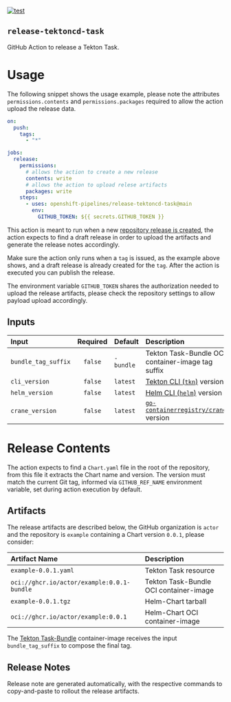[![test][testWorkflowBadge]][testWorkflow]

`release-tektoncd-task`
-----------------------

GitHub Action to release a Tekton Task.

# Usage

The following snippet shows the usage example, please note the attributes `permissions.contents` and `permissions.packages` required to allow the action upload the release data.


```yaml
on:
  push:
    tags:
      - "*"

jobs:
  release:
    permissions:
      # allows the action to create a new release
      contents: write
      # allows the action to upload relese artifacts
      packages: write
    steps:
      - uses: openshift-pipelines/release-tektoncd-task@main
        env:
          GITHUB_TOKEN: ${{ secrets.GITHUB_TOKEN }}
```

This action is meant to run when a new [repository release is created][githubReleaseDocs], the action expects to find a draft release in order to upload the artifacts and generate the release notes accordingly.

Make sure the action only runs when a `tag` is issued, as the example above shows, and a draft release is already created for the `tag`. After the action is executed you can publish the release.

The environment variable `GITHUB_TOKEN` shares the authorization needed to upload the release artifacts, please check the repository settings to allow payload upload accordingly.

## Inputs

| Input               | Required | Default   | Description                                       |
| :------------------ | :------: | :-------- | :------------------------------------------------ |
| `bundle_tag_suffix` | `false`  | `-bundle` | Tekton Task-Bundle OCI container-image tag suffix |
| `cli_version`       | `false`  | `latest`  | [Tekton CLI (`tkn`)][tektonCLI] version           |
| `helm_version`      | `false`  | `latest`  | [Helm CLI (`helm`)][helm] version                 |
| `crane_version`     | `false`  | `latest`  | [`go-containerregistry/crane`][crane] version     |

# Release Contents

The action expects to find a `Chart.yaml` file in the root of the repository, from this file it extracts the Chart name and version. The version must match the current Git tag, informed via `GITHUB_REF_NAME` environment variable, set during action execution by default.

## Artifacts

The release artifacts are described below, the GitHub organization is `actor` and the repository is `example` containing a Chart version `0.0.1`, please consider:

| Artifact Name                              | Description                            |
| :----------------------------------------- | :------------------------------------- |
| `example-0.0.1.yaml`                       | Tekton Task resource                   |
| `oci://ghcr.io/actor/example:0.0.1-bundle` | Tekton Task-Bundle OCI container-image |
| `example-0.0.1.tgz`                        | Helm-Chart tarball                     |
| `oci://ghcr.io/actor/example:0.0.1`        | Helm-Chart OCI container-image         |

The [Tekton Task-Bundle][tektonTaskBundle] container-image receives the input `bundle_tag_suffix` to compose the final tag.

## Release Notes

Release note are generated automatically, with the respective commands to copy-and-paste to rollout the release artifacts.

[crane]: https://github.com/google/go-containerregistry/blob/main/cmd/crane/doc/crane.md
[githubReleaseDocs]: https://docs.github.com/en/repositories/releasing-projects-on-github/managing-releases-in-a-repository#creating-a-release
[helm]: https://github.com/helm/helm
[tektonCLI]: https://github.com/tektoncd/cli
[tektonTaskBundle]: https://tekton.dev/docs/pipelines/tekton-bundle-contracts/
[testWorkflow]: https://github.com/openshift-pipelines/release-tektoncd-task/actions/workflows/test.yaml
[testWorkflowBadge]: https://github.com/openshift-pipelines/release-tektoncd-task/actions/workflows/test.yaml/badge.svg